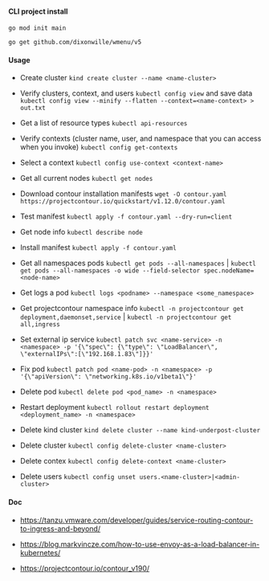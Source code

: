 #### CLI project install

`go mod init main`

`go get github.com/dixonwille/wmenu/v5`

#### Usage

- Create cluster `kind create cluster --name <name-cluster>`

- Verify clusters, context, and users `kubectl config view` and save data `kubectl config view --minify --flatten --context=<name-context> > out.txt`

- Get a list of resource types `kubectl api-resources`

- Verify contexts (cluster name, user, and namespace that you can access when you invoke) `kubectl config get-contexts`

- Select a context `kubectl config use-context <context-name>`

- Get all current nodes `kubectl get nodes`

- Download contour installation manifests `wget -O contour.yaml https://projectcontour.io/quickstart/v1.12.0/contour.yaml`

- Test manifest `kubectl apply -f contour.yaml --dry-run=client`

- Get node info `kubectl describe node`

- Install manifest `kubectl apply -f contour.yaml`

- Get all namespaces pods `kubectl get pods --all-namespaces` | `kubectl get pods --all-namespaces -o wide --field-selector spec.nodeName=<node-name>`

- Get logs a pod `kubectl logs <podname> --namespace <some_namespace>`

- Get projectcontour namespace info `kubectl -n projectcontour get deployment,daemonset,service` | `kubectl -n projectcontour get all,ingress`

- Set external ip service `kubectl patch svc <name-service> -n <namespace> -p '{\"spec\": {\"type\": \"LoadBalancer\", \"externalIPs\":[\"192.168.1.83\"]}}'`

- Fix pod `kubectl patch pod <name-pod> -n <namespace> -p '{\"apiVersion\": \"networking.k8s.io/v1beta1\"}'`

- Delete pod `kubectl delete pod <pod_name> -n <namespace>`

- Restart deployment `kubectl rollout restart deployment <deployment_name> -n <namespace>`

- Delete kind cluster `kind delete cluster --name kind-underpost-cluster`

- Delete cluster `kubectl config delete-cluster <name-cluster>`

- Delete contex `kubectl config delete-context <name-cluster>`

- Delete users `kubectl config unset users.<name-cluster>|<admin-cluster>`

#### Doc

- https://tanzu.vmware.com/developer/guides/service-routing-contour-to-ingress-and-beyond/

- https://blog.markvincze.com/how-to-use-envoy-as-a-load-balancer-in-kubernetes/

- https://projectcontour.io/contour_v190/
